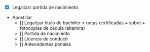 - [X] Legalizar partida de nacimiento
- Apostillar
  - [] Legalizar titulo de bachiller > notas certificadas + sobre + fotocopias de cedula (altamira)
  - [] Partida de nacimiento
  - [] Licencia de conducir
  - [] Antecedentes penales
